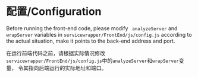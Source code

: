 # 配置/Configuration
Before running the front-end code, please modify ` analyzeServer` and `wrapServer` variables in `servicewrapper/FrontEnd/js/config.js`  according to the actual situation,  make it points to the back-end address and port.

在运行前端代码之前，请根据实际情况修改`servicewrapper/FrontEnd/js/config.js`中的`analyzeServer`和`wrapServer`变量， 令其指向后端运行的实际地址和端口。

